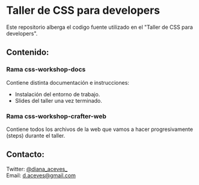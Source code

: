 Taller de CSS para developers
=============================
Este repositorio alberga el codigo fuente utilizado en el "Taller de CSS para developers".

Contenido:
----------------------
### Rama css-workshop-docs
Contiene distinta documentación e instrucciones:  
- Instalación del entorno de trabajo.  
- Slides del taller una vez terminado.

### Rama css-workshop-crafter-web
Contiene todos los archivos de la web que vamos a hacer progresivamente (steps) durante el taller.

Contacto:
----------------------
Twitter: [@diana_aceves_](https://twitter.com/diana_aceves_)  
Email: d.aceves@gmail.com
